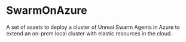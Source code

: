 # SwarmOnAzure
A set of assets to deploy a cluster of Unreal Swarm Agents in Azure to extend an on-prem local cluster with elastic resources in the cloud. 
